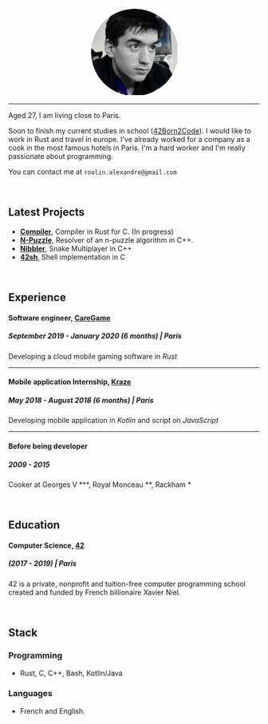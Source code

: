 
<p align="center"><img src="resume_photo.png"></p>

---

Aged 27, I am living close to Paris.

Soon to finish my current studies in school ([42Born2Code](https://www.42.fr/)).
I would like to work in Rust and travel in europe.
I've already worked for a company as a cook in the most famous hotels in Paris.
I'm a hard worker and I'm really passionate about programming. 

You can contact me at  `roulin.alexandre@gmail.com`

<br/>

## Latest Projects 

- [**Compiler**](https://github.com/Krystalz42/soft-compiler), Compiler in Rust for C. (In progress)
- [**N-Puzzle**](https://github.com/Krystalz42/n-puzzle), Resolver of an n-puzzle algorithm in C++.
- [**Nibbler**](https://github.com/Krystalz42/nibbler), Snake Multiplayer in C++
- [**42sh**](https://github.com/Krystalz42/42sh), Shell implementation in C 


<br/>

## Experience 

#### Software engineer, [CareGame](https://www.caregame.com/)
##### September 2019 - January 2020 (6 months)  | Paris

Developing a cloud mobile gaming software in *Rust*

---

#### Mobile application Internship, [Kraze](https://www.kraze.fr/)
##### May 2018 - August 2018 (6 months)  | Paris

Developing mobile application in *Kotlin* and script on *JavaScript*

---

#### Before being developer
##### 2009 - 2015 

Cooker at Georges V ***, Royal Monceau **, Rackham *


<br/>

## Education

#### Computer Science, [42](https://www.42.fr/)
##### (2017 - 2019) | Paris

42 is a private, nonprofit and tuition-free computer programming school created and funded by French billionaire Xavier Niel. 

<br/>

## Stack

### Programming

- Rust, C, C++, Bash, Kotlin/Java


### Languages

- French and English.


<br/>

